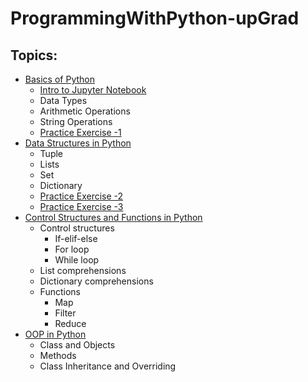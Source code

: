# ProgrammingWithPython-upGrad

## Topics:
- [Basics of Python]()
  - [Intro to Jupyter Notebook]()
  - Data Types
  - Arithmetic Operations
  - String Operations
  - [Practice Exercise -1]()
- [Data Structures in Python]()
  - Tuple
  - Lists
  - Set
  - Dictionary
  - [Practice Exercise -2]()
  - [Practice Exercise -3]()
- [Control Structures and Functions in Python]()
  - Control structures
    - If-elif-else
    - For loop
    - While loop
  - List comprehensions
  - Dictionary comprehensions
  - Functions
     - Map
     - Filter
     - Reduce
- [OOP in Python]()
  - Class and Objects
  - Methods
  - Class Inheritance and Overriding
